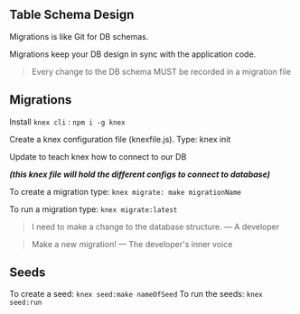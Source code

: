 ## Table Schema Design

Migrations is like Git for DB schemas.

Migrations keep your DB design in sync with the application code.

> Every change to the DB schema MUST be recorded in a migration file

## Migrations

Install `knex cli` :  `npm i -g knex`

Create a knex configuration file (knexfile.js). Type: knex init

Update to teach knex how to connect to our DB

***(this knex file will hold the different configs to connect to database)***

To create a migration type: `knex migrate: make migrationName`

To run a migration type: `knex migrate:latest`

> I need to make a change to the database structure.
> &mdash; A developer

> Make a new migration!
> &mdash; The developer's inner voice

## Seeds

To create a seed: `knex seed:make nameOfSeed`
To run the seeds: `knex seed:run`
